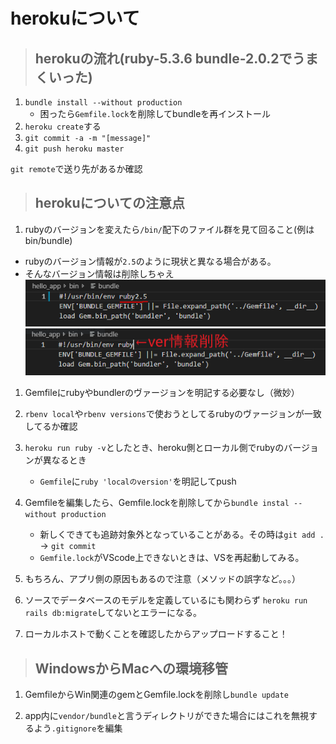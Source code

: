 # herokuについて

>## herokuの流れ(ruby-5.3.6  bundle-2.0.2でうまくいった)
1. `bundle install --without production`
   - 困ったら`Gemfile.lock`を削除してbundleを再インストール
2. `heroku create`する
3. `git commit -a -m "[message]"`
4. `git push heroku master`

`git remote`で送り先があるか確認
>## herokuについての注意点
1. rubyのバージョンを変えたら`/bin/`配下のファイル群を見て回ること(例はbin/bundle)
  - rubyのバージョン情報が`2.5`のように現状と異なる場合がある。
  - そんなバージョン情報は削除しちゃえ
  ![before](images/rails/before_destroyed_ver_info.png)
  ![after](images/rails/destroyed_ver_info.png)

1. Gemfileにrubyやbundlerのヴァージョンを明記する必要なし（微妙）

1. `rbenv local`や`rbenv versions`で使おうとしてるrubyのヴァージョンが一致してるか確認

1. `heroku run ruby -v`としたとき、heroku側とローカル側でrubyのバージョンが異なるとき
   - `Gemfile`に`ruby 'localのversion'`を明記してpush

1. Gemfileを編集したら、Gemfile.lockを削除してから`bundle instal --without production`
   - 新しくできても追跡対象外となっていることがある。その時は`git add .` -> `git commit`
   - `Gemfile.lock`がVScode上できないときは、VSを再起動してみる。

1. もちろん、アプリ側の原因もあるので注意（メソッドの誤字など。。。）

1. ソースでデータベースのモデルを定義しているにも関わらず
   `heroku run rails db:migrate`してないとエラーになる。

1. ローカルホストで動くことを確認したからアップロードすること！

>## WindowsからMacへの環境移管
1. GemfileからWin関連のgemとGemfile.lockを削除し`bundle update`

2. app内に`vendor/bundle`と言うディレクトリができた場合にはこれを無視するよう`.gitignore`を編集

